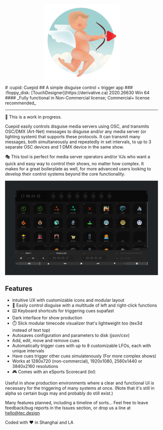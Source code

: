 <p align="center">
    <img src="https://raw.githubusercontent.com/theexperiential/Cuepid/main/tex/cuepid-logo.png" width="250">
</p>
# :cupid: Cuepid
## A simple disguise control + trigger app
### :floppy_disk: [TouchDesigner](https://derivative.ca) 2020.26630 Win 64 
#### _Fully functional in Non-Commercial license; Commercial+ license recommended_

---

:mega: This is a work in progress.

Cuepid easily controls disguise media servers using OSC, and transmits OSC/DMX (Art-Net) messages to disguise and/or any media server (or lighting system) that supports these protocols. It can transmit many messages, both simultaneously and repeatedly in set intervals, to up to 3 separate OSC devices and 1 DMX device in the same show.

:performing_arts: This tool is perfect for media server operators and/or VJs who want a quick and easy way to control their shows, no matter how complex. It makes for a great boilerplate as well, for more advanced users looking to develop their control systems beyond the core functionality.

![Screenshot of Cuepid](/tex/git-screenshot.png "Screenshot of Cuepid")

## Features
- Intuitive UX with customizable icons and modular layout
- :dart: Easily control disguise with a multitude of left and right-click functions
- :keyboard: Keyboard shortcuts for triggering cues supafast
- Dark interface for show production
- :stopwatch: Slick modular timecode visualizer that's lightweight too (tex3d instead of text top)
- Autosaves configuration and parameters to disk (json/csv)
- Add, edit, move and remove cues
- Automatically trigger cues with up to 8 customizable LFOs, each with unique intervals 
- Have cues trigger other cues simulatenously (For more complex shows)
- Works at 1280x720 (non-commercial), 1920x1080, 2560x1440 or 3840x2160 resolutions
- :video_game: Comes with an eSports Scorecard (lol)

Useful in show production environments where a clear and functional UI is necessary for the triggering of many systems at once. (Note that it's still in alpha so certain bugs may and probably do still exist.)

Many features planned, including a timeline of sorts... Feel free to leave feedback/bug reports in the Issues section, or drop us a line at hello@tec.design

Coded with :heart: in Shanghai and LA